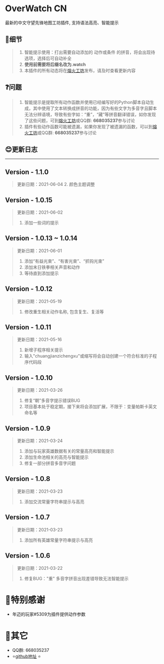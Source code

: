 # OverWatch CN

最新的中文守望先锋地图工坊插件, 支持语法高亮、智能提示

## 🤫细节

> 1. 智能提示使用：打出需要自动添加的 动作或条件 的拼音，将会出现待选项，选择后可自动补全
> 2. **使用前需要将后缀名改为.watch**
> 3. 本插件的所有动态将在[熔火工坊](https://www.owmod.net/work/view/1586)发布，请及时查看更新内容

## ❓问题

> 1. 智能提示是提取所有动作函数并使用已经编写好的Python脚本自动生成，其中使用了文本转换成拼音的功能，因为有些文字为多音字且脚本无法分辨语境，导致有些字如：“重”，“藏”等拼音翻译错误，如你发现了这些问题，可到[熔火工坊](https://www.owmod.net/work/view/1586)或QQ群: **668035237**参与讨论
> 2. 插件有些动作函数可能被遗漏，如果你发现了被遗漏的函数，可以到[熔火工坊](https://www.owmod.net/work/view/1586)或QQ群: **668035237**参与讨论

## 😊更新日志

--------------

## Version - 1.1.0
> 更新日期：2021-06-04
>2. 颜色主题调整

## Version - 1.0.15
> 更新日期：2021-06-02
>1. 添加一些词的提示

## Version - 1.0.13 ~ 1.0.14

> 更新日期：2021-06-01
>1. 添加“有益光束”、“有害光束”、“抓钩光束”
>2. 添加末日铁拳相关声音和动作
>3. 等待直到添加提示

## Version - 1.0.12

>更新日期：2021-05-19
>1. 修改重生相关动作名称, 包含复生、复活等

## Version - 1.0.11

>更新日期：2021-05-16
>1. 新增子程序相关提示
>2. 输入"chuangjianzichengxu"或缩写将会自动创建一个符合标准的子程序代码段

## Version - 1.0.10

> 更新日期：2021-03-26
> 1. 修复“朝”多音字提示错误BUG
> 2. 项目基本处于稳定期，接下来将会添加扩展，不限于：变量帕斯卡英文命名等

## Version - 1.0.9

> 更新日期：2021-03-24
> 1. 添加与玩家英雄数据有关的常量高亮和智能提示
> 2. 添加生命池相关的高亮与智能提示
> 3. 修复一部分拼音多音字问题

## Version - 1.0.8

> 更新日期：2021-03-23
> 1. 添加交流常量字符串提示与高亮

## Version - 1.0.7

> 更新日期：2021-03-23
> 1. 添加所有英雄常量字符串提示与高亮

## Version - 1.0.6

> 更新日期：2021-03-22
> 1. 修复BUG："重" 多音字拼音出现差错导致无法智能提示

# 🙇‍特别感谢
- 年迈的玩家#5309为插件提供动作参数

# 📕其它
- QQ群: 668035237
- ⭐[github地址](https://github.com/SkyinHand/owatch) ⭐